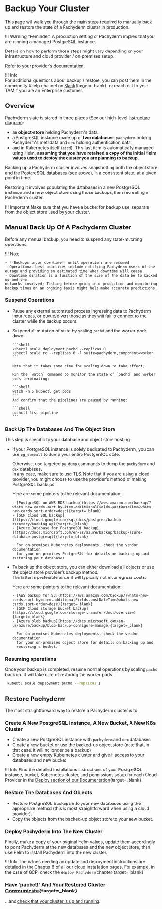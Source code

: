 # Backup Your Cluster

This page will walk you through the main steps required
to manually back up and restore the state of a Pachyderm cluster in production.

!!! Warning "Reminder"
     A production setting of Pachyderm implies that you are running a managed PostgreSQL instance.

Details on how to perform those steps might vary depending
on your infrastructure and cloud provider / on-premises setup. 

Refer to your provider's documentation.

!!! Info    
    For additional questions about backup / restore, you can post them in the community #help channel on [Slack](https://www.pachyderm.com/slack/){target=_blank}, or reach out to your TAM if you are an Enterprise customer.

## Overview

Pachyderm state is stored in three places 
(See our high-level [instructure diagram](../../../deploy-manage/#overview)):

- an **object-store** holding Pachyderm's data.
- a PostgreSQL instance made up of **two databases**: `pachyderm` holding Pachyderm's metadata and `dex` holding authentication data. 
- and in Kubernetes itself (`etcd`). This last item is automatically managed using Helm, **assuming that you have retained a copy of the initial Helm values used to deploy the cluster you are planning to backup**. 

Backing up a Pachyderm cluster involves snapshotting both
the object store and the PostgreSQL databases (see above),
in a consistent state, at a given point in time.

Restoring it involves populating the databases in a new PostgreSQL instance 
and a new object store using those backups, then recreating a Pachyderm cluster.

!!! Important
    Make sure that you have a bucket for backup use, 
    separate from the object store used by your cluster.
## Manual Back Up Of A Pachyderm Cluster

Before any manual backup, you need to suspend any state-mutating operations.

!!! Note 

    - **Backups incur downtime** until operations are resumed.
    - Operational best practices include notifying Pachyderm users of the outage and providing an estimated time when downtime will cease.  
    - Downtime duration is a function of the size of the data be to backed up and the
    networks involved; Testing before going into production and monitoring backup times on an ongoing basis might help make accurate predictions.

### Suspend Operations

- Pause any external automated process ingressing data to Pachyderm input repos,
 or queue/divert those as they will fail to connect to the cluster while the backup occurs.

- Suspend all mutation of state by scaling `pachd` and the worker pods down:

      ```shell 
      kubectl scale deployment pachd --replicas 0 
      kubectl scale rc --replicas 0 -l suite=pachyderm,component=worker
      ```

      Note that it takes some time for scaling down to take effect;

      Run the `watch` command to monitor the state of `pachd` and worker pods terminating:

      ```shell
      watch -n 5 kubectl get pods
      ```
      And confirm that the pipelines are paused by running:

      ```shell
      pachctl list pipeline
      ```

### Back Up The Databases And The Object Store

This step is specific to your database and object store hosting.

- If your PostgreSQL instance is solely dedicated to Pachyderm, 
you can use `pg_dumpall` to dump your entire PostgreSQL state.  

    Otherwise, use targeted `pg_dump` commands to dump the
    `pachyderm` and `dex` databases.  
    In any case, make sure to use TLS.
    Note that if you are using a cloud provider, you might
    choose to use the provider’s method of making PostgreSQL backups.

    Here are some pointers to the relevant documentation:

      - [PostgreSQL on AWS RDS backup](https://aws.amazon.com/backup/?whats-new-cards.sort-by=item.additionalFields.postDateTime&whats-new-cards.sort-order=desc){target=_blank}
      - [GCP Cloud SQL backup](https://cloud.google.com/sql/docs/postgres/backup-recovery/backing-up){target=_blank}
      - [Azure Database for PostgreSQL backup](https://docs.microsoft.com/en-us/azure/backup/backup-azure-database-postgresql){target=_blank}

        For on-premises Kubernetes deployments, check the vendor documentation
        for your on-premises PostgreSQL for details on backing up and restoring your databases.

- To back up the object store, you can either download all objects or
use the object store provider’s backup method.  
    The latter is preferable since it will typically not incur egress costs.

    Here are some pointers to the relevant documentation:

      - [AWS backup for S3](https://aws.amazon.com/backup/?whats-new-cards.sort-by=item.additionalFields.postDateTime&whats-new-cards.sort-order=desc){target=_blank}
      - [GCP Cloud storage bucket backup](https://cloud.google.com/storage-transfer/docs/overview){target=_blank}
      - [Azure blob backup](https://docs.microsoft.com/en-us/azure/backup/blob-backup-configure-manage){target=_blank}

        For on-premises Kubernetes deployments, check the vendor documentation
        for your on-premises object store for details on backing up and
        restoring a bucket.

### Resuming operations

Once your backup is completed, resume normal operations by scaling `pachd` back up.  It will take care
of restoring the worker pods.

```sh
 kubectl scale deployment pachd --replicas 1
```

## Restore Pachyderm

The most straightforward way to restore a Pachyderm cluster is to:
###  Create A New PostgreSQL Instance, A New Bucket, A New K8s Cluster

- Create a new PostgreSQL instance with `pachyderm` and `dex` databases
- Create a new bucket or use the backed-up object
store (note that, in that case, it will no longer be a backup)
- Create a new empty Kubernetes cluster and give it access to your databases and new bucket

!!! Info
    Find the detailed installations instructions of your PostgreSQL instance, bucket, Kubernetes cluster, and permissions setup for each Cloud Provider in the [Deploy section of our Documentation](../../../deploy-manage/deploy/){target=_blank}

### Restore The Databases And Objects

- Restore PostgreSQL backups into your new databases using the appropriate
method (this is most straightforward when using a cloud provider).
- Copy the objects from the backed-up object store to your new bucket.

### Deploy Pachyderm Into The New Cluster

Finally, make a copy of your original Helm values,
update them accordingly to point Pachyderm at the new databases and the
new object store, then use Helm to install
Pachyderm into the new cluster.

!!! Info
    The values needing an update and deployment instructions are detailed in the Chapter 6 of all our cloud  installation pages. For example, in the case of GCP, [check the `deploy Pachyderm` chapter](../../../deploy-manage/deploy/aws-deploy-pachyderm/#6-deploy-pachyderm){target=_blank}

### [Have 'pachctl' And Your Restored Cluster Communicate](../../../deploy-manage/deploy/aws-deploy-pachyderm/#7-have-pachctl-and-your-cluster-communicate){target=_blank}

...and [check that your cluster is up and running](../../../deploy-manage/deploy/aws-deploy-pachyderm/#8-check-that-your-cluster-is-up-and-running).
